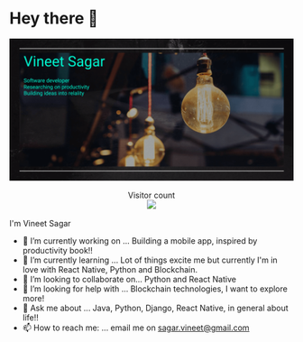 # Hey there :wave:
<img src="https://github.com/vineetsagar/vineetsagar/blob/master/images/banner.png"/>
<p align="center"> 
  Visitor count<br>
  <img src="https://profile-counter.glitch.me/vineetsagar/count.svg" />
</p>

I'm Vineet Sagar
- 🔭 I’m currently working on ...
Building a mobile app, inspired by productivity book!!
- 🌱 I’m currently learning ...
Lot of things excite me but currently I'm in love with React Native, Python and Blockchain.
- 👯 I’m looking to collaborate on...
Python and React Native
- 🤔 I’m looking for help with ...
Blockchain technologies, I want to explore more!
- 💬 Ask me about ...
Java, Python, Django, React Native, in general about life!!
- 📫 How to reach me: ...
email me on sagar.vineet@gmail.com


